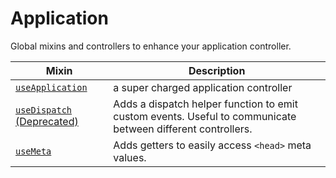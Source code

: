 # Application

Global mixins and controllers to enhance your application controller.

| Mixin| Description |
|------|-------------|
|[`useApplication`](/use-application)|a super charged application controller|
|[`useDispatch` (Deprecated)](/use-dispatch)| Adds a dispatch helper function to emit custom events. Useful to communicate between different controllers. |
|[`useMeta`](/use-meta)|Adds getters to easily access `<head>` meta values.|
